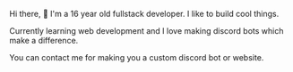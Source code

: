 Hi there, 👋 I'm a 16 year old fullstack developer. I like to build cool things.

Currently learning web development and I love making discord bots which make a difference.

You can contact me for making you a custom discord bot or website.
